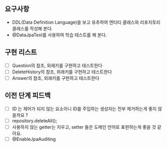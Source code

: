 ## 요구사항
- DDL(Data Definition Language)을 보고 유추하여 엔티티 클래스와 리포지토리 클래스를 작성해 본다.
- @DataJpaTest를 사용하여 학습 테스트를 해 본다.

## 구현 리스트
- [ ] Question의 참조, 외래키를 구현하고 테스트한다
- [ ] DeleteHistory의 참조, 외래키를 구현하고 테스트한다
- [ ] Answer의 참조, 외래키를 구현하고 테스트한다

## 이전 단계 피드백
- [ ] ID 는 제어가 되지 않는 요소이니 ID를 주입하는 생성자는 전부 제거하는게 좋지 않을까요 ?
- [ ] repository.deleteAll();
- [ ] 사용하지 않는 getter는 지우고, setter 들은 도메인 언어로 표현하는게 좋을 것 같아요.  
- [ ] @EnableJpaAuditing  
